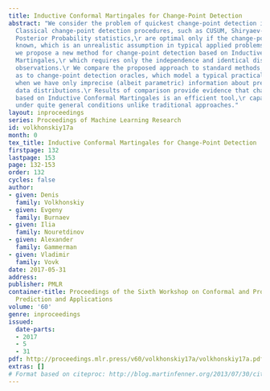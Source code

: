 ```yaml
---
title: Inductive Conformal Martingales for Change-Point Detection
abstract: "We consider the problem of quickest change-point detection in data streams.\r
  Classical change-point detection procedures, such as CUSUM, Shiryaev-Roberts and
  Posterior Probability statistics,\r are optimal only if the change-point model is
  known, which is an unrealistic assumption in typical applied problems.\r Instead
  we propose a new method for change-point detection based on Inductive Conformal
  Martingales,\r which requires only the independence and identical distribution of
  observations.\r We compare the proposed approach to standard methods,\r as well
  as to change-point detection oracles, which model a typical practical situation\r
  when we have only imprecise (albeit parametric) information about pre- and post-change
  data distributions.\r Results of comparison provide evidence that change-point detection
  based on Inductive Conformal Martingales is an efficient tool,\r capable to work
  under quite general conditions unlike traditional approaches."
layout: inproceedings
series: Proceedings of Machine Learning Research
id: volkhonskiy17a
month: 0
tex_title: Inductive Conformal Martingales for Change-Point Detection
firstpage: 132
lastpage: 153
page: 132-153
order: 132
cycles: false
author:
- given: Denis
  family: Volkhonskiy
- given: Evgeny
  family: Burnaev
- given: Ilia
  family: Nouretdinov
- given: Alexander
  family: Gammerman
- given: Vladimir
  family: Vovk
date: 2017-05-31
address: 
publisher: PMLR
container-title: Proceedings of the Sixth Workshop on Conformal and Probabilistic
  Prediction and Applications
volume: '60'
genre: inproceedings
issued:
  date-parts:
  - 2017
  - 5
  - 31
pdf: http://proceedings.mlr.press/v60/volkhonskiy17a/volkhonskiy17a.pdf
extras: []
# Format based on citeproc: http://blog.martinfenner.org/2013/07/30/citeproc-yaml-for-bibliographies/
---
```

